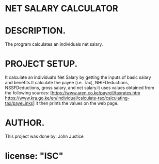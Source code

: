 # NET SALARY CALCULATOR

# DESCRIPTION.
The program calculates an individuals net salary.

# PROJECT SETUP.
 It calculate an individual’s Net Salary by getting the inputs of basic salary and benefits.It calculate the payee (i.e. Tax), NHIFDeductions, NSSFDeductions, gross salary, and net salary.It uses values obtained from the following sources: [https://www.aren.co.ke/payroll/taxrates.htm 
https://www.kra.go.ke/en/individual/calculate-tax/calculating-tax/payeLinks]
it then prints the values on the web page.

# AUTHOR.
This project was done by:
John Justice

# license: "ISC"